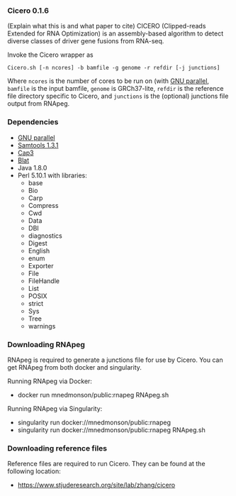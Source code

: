 ### Cicero 0.1.6

(Explain what this is and what paper to cite)
CICERO (Clipped-reads Extended for RNA Optimization) is an assembly-based algorithm to detect diverse classes
of driver gene fusions from RNA-seq.

Invoke the Cicero wrapper as
```
Cicero.sh [-n ncores] -b bamfile -g genome -r refdir [-j junctions]
```

Where `ncores` is the number of cores to be run on (with [GNU parallel](https://www.gnu.org/software/parallel/),
`bamfile` is the input bamfile, `genome` is GRCh37-lite, `refdir` is the reference file directory specific to
Cicero, and `junctions` is the (optional) junctions file output from RNApeg.

### Dependencies

* [GNU parallel](https://www.gnu.org/software/parallel/)
* [Samtools 1.3.1](http://www.htslib.org/doc/samtools-1.3.1.html)
* [Cap3](https://www.ncbi.nlm.nih.gov/pubmed/10508846)
* [Blat](https://genome.ucsc.edu/goldenpath/help/blatSpec.html)
* Java 1.8.0
* Perl 5.10.1 with libraries:
    - base
    - Bio
    - Carp
    - Compress
    - Cwd
    - Data
    - DBI
    - diagnostics
    - Digest
    - English
    - enum
    - Exporter
    - File
    - FileHandle
    - List
    - POSIX
    - strict
    - Sys
    - Tree
    - warnings

### Downloading RNApeg

RNApeg is required to generate a junctions file for use by Cicero. You can get RNApeg from both docker and singularity.

Running RNApeg via Docker:
* docker run mnedmonson/public:rnapeg RNApeg.sh

Running RNApeg via Singularity:
* singularity run docker://mnedmonson/public:rnapeg
* singularity run docker://mnedmonson/public:rnapeg RNApeg.sh

### Downloading reference files

Reference files are required to run Cicero. They can be found at the following location:
* https://www.stjuderesearch.org/site/lab/zhang/cicero
